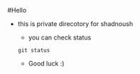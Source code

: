 #Hello
- this is private direcotory for shadnoush
    - you can check status
    ```
    git status
    ```

    - Good luck :)
